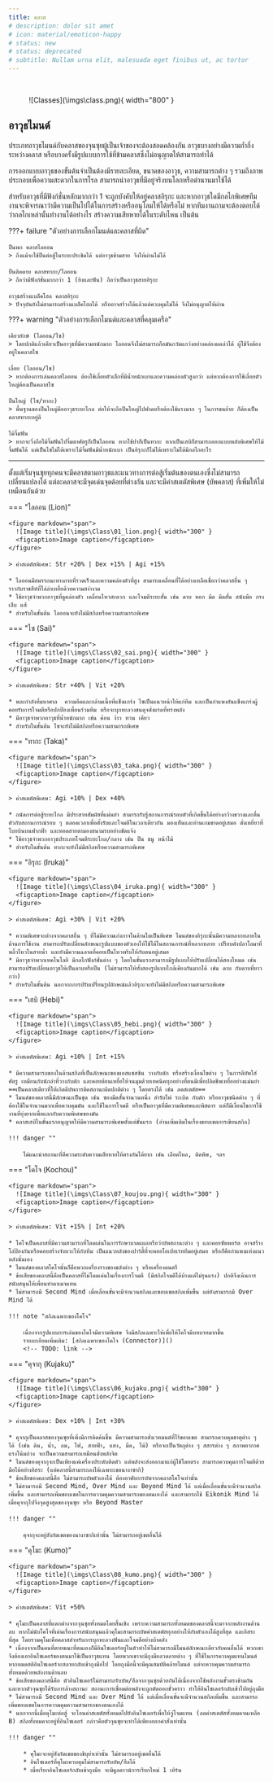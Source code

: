 ```yaml
---
title: คลาส
# description: dolor sit amet
# icon: material/emoticon-happy
# status: new
# status: deprecated
# subtitle: Nullam urna elit, malesuada eget finibus ut, ac tortor
---
```


<p>&nbsp;&nbsp;&nbsp;&nbsp;&nbsp;&nbsp;&nbsp;&nbsp;&nbsp;&nbsp;&nbsp;&nbsp; </p>

<figure markdown="span">
  ![Classes](\imgs\class.png){ width="800" }
</figure>

## อาวุธไมนด์

ประเภทอาวุธไมนด์กับคลาสของจุนซุยผู้เป็นเจ้าของจะต้องสอดคล้องกัน อาวุธบางอย่างมีความก้ำกึ่งระหว่างคลาส หรือบางครั้งมีรูปแบบการใช้ที่ข้ามคลาสซึ่งไม่อนุญาตให้สามารถทำได้

การออกแบบอาวุธของขั้นต้นจำเป็นต้องมีรายละเอียด, ขนาดของอาวุธ, ความสามารถต่าง ๆ รวมถึงภาพประกอบเพื่อความสะดวกในการโรล สามารถนำอาวุธที่มีอยู่จริงบนโลกหรือตำนานมาใช้ได้

สำหรับอาวุธที่มีฟังก์ชั่นหลักมากกว่า 1 จะถูกบังคับให้อยู่คลาสอิรุกะ และหากอาวุธใดมีกลไกพิเศษทีมงานจะพิจารณาว่ามีความเป็นไปได้ในการสร้างหรืออนุโลมให้ได้หรือไม่ หากทีมงานถามจะต้องตอบได้ว่ากลไกเหล่านั้นทำงานได้อย่างไร สร้างความเสียหายได้ในระดับไหน เป็นต้น

???+ failure "ตัวอย่างการเลือกไมนด์และคลาสที่ผิด"

    ปืนพก คลาสไลออน
    > ถึงแม้จะใช้ปืนต่อสู้ในระยะประชิดได้ แต่อาวุธข้ามสาย จึงให้ผ่านไม่ได้

    ปืนติดดาบ คลาสทากะ/ไลออน
    > ถือว่ามีฟังก์ชั่นมากกว่า 1 (ยิงและฟัน) ถือว่าเป็นอาวุธสายอิรุกะ

    อาวุธสร้างแบล็คโฮล คลาสอิรุกะ
    > ปัจจุบันยังไม่สามารถสร้างแบล็คโฮลได้ หรืออาจสร้างได้แล้วแต่ควบคุมไม่ได้ จึงไม่อนุญาตให้ผ่าน



???+ warning "ตัวอย่างการเลือกไมนด์และคลาสที่คลุมเครือ"

    เคียวยักษ์ (ไลออน/ไซ)
    > โดยปกติแล้วเคียวเป็นอาวุธที่มีความหนักมาก ไลออนจึงไม่สามารถถือมันกวัดแกว่งอย่างคล่องแคล่วได้ ผู้ใช้จึงต้องอยู่ในคลาสไซ

    เลื่อย (ไลออน/ไซ)
    > หากต้องการเล่นคลาสไลออน ต้องใช้เลื่อยตัวเล็กที่มีน้ำหนักเบาและความคล่องตัวสูงกว่า แต่หากต้องการใช้เลื่อยตัวใหญ่ต้องเป็นคลาสไซ

    ปืนใหญ่ (ไซ/ทากะ)
    > พื้นฐานของปืนใหญ่คืออาวุธระยะไกล ต่อให้จะถือปืนใหญ่ไปฟาดหรือต้องใช้แรงมาก ๆ ในการขนย้าย ก็ต้องเป็นคลาสทากะอยู่ดี

    ไม้จิ้มฟัน
    > หากจะวิ่งถือไม้จิ้มฟันไปจิ้มตาศัตรูก็เป็นไลออน หากใช้ปาก็เป็นทากะ หากเป็นเฮบิก็สามารถออกแบบพลังพิเศษให้ไม้จิ้มฟันได้ แต่เป็นไซไม่ได้เพราะไม้จิ้มฟันมีน้ำหนักเบา เป็นอิรุกะก็ไม่ได้เพราะไม่ได้มีกลไกอะไร

---

ตั้งแต่เริ่มจุนซุยทุกคนจะมีคลาสตามอาวุธและแนวทางการต่อสู้เริ่มต้นของตนเองซึ่งไม่สามารถเปลี่ยนแปลงได้ แต่ละคลาสจะมีจุดเด่นจุดด้อยที่ต่างกัน และจะมีค่าสเตตัสพิเศษ (บัพคลาส) ที่เพิ่มให้ไม่เหมือนกันด้วย

=== "ไลออน (Lion)"

    <figure markdown="span">
      ![Image title](\imgs\Class\01_lion.png){ width="300" }
      <figcaption>Image caption</figcaption>
    </figure>

    > ค่าสเตตัสพิเศษ: Str +20% | Dex +15% | Agi +15%

    * ไลออนมีสมรรถนะทางกายที่รวดเร็วและความคล่องตัวที่สูง สามารถเคลื่อนที่ได้อย่างเหลือเชื่อกว่าคลาสอื่น ๆ ราวกับราชสีห์ที่ไล่ล่าเหยื่อด้วยความสง่างาม
    * ใช้อาวุธจำพวกอาวุธที่ดูคล่องตัว เคลื่อนไหวสะดวก และโจมตีระยะสั้น เช่น ดาบ หอก มีด มีดสั้น สนับมือ กรงเล็บ แส้
    * สำหรับในขั้นต้น ไลออนจะยังไม่มีสกิลหรือความสามารถพิเศษ

=== "ไซ (Sai)"

    <figure markdown="span">
      ![Image title](\imgs\Class\02_sai.png){ width="300" }
      <figcaption>Image caption</figcaption>
    </figure>

    > ค่าสเตตัสพิเศษ: Str +40% | Vit +20%

    * พละกำลังที่มหาศาล  ความอึดและกล้ามเนื้อที่แข็งแกร่ง ไซเป็นแนวหน้าให้แก่ทีม และเป็นกำแพงอันแข็งแกร่งผู้คอยรับการโจมตีหรือปกป้องเพื่อนร่วมทีม หรือจะบุกทะลวงชนดุจดั่งแรดที่ทรงพลัง
    * มีอาวุธจำพวกอาวุธที่น้ำหนักมาก เช่น ค้อน ง้าว ทวน เคียว
    * สำหรับในขั้นต้น ไซจะยังไม่มีสกิลหรือความสามารถพิเศษ

=== "ทากะ (Taka)"

    <figure markdown="span">
      ![Image title](\imgs\Class\03_taka.png){ width="300" }
      <figcaption>Image caption</figcaption>
    </figure>

    > ค่าสเตตัสพิเศษ: Agi +10% | Dex +40%

    * ถนัดการต่อสู้ระยะไกล มีประสาทสัมผัสที่แม่นยำ สามารถรับรู้สถานการณ์รอบตัวที่เกิดขึ้นได้อย่างกว้างขวางและตื่นตัวกับสถานการณ์รอบ ๆ ตลอดเวลาเพื่อตั้งรับและโจมตีในเวลาเดียวกัน มองเห็นและอ่านเกมขาดอยู่เสมอ ดั่งเหยี่ยวที่โบยบินบนฟากฟ้า และทอดสายตามองสนามรบอย่างชัดแจ้ง
    * ใช้อาวุธจำพวกอาวุธประเภทโจมตีระยะไกล/กลาง เช่น ปืน ธนู หน้าไม้
    * สำหรับในขั้นต้น ทากะจะยังไม่มีสกิลหรือความสามารถพิเศษ

=== "อิรุกะ (Iruka)"

    <figure markdown="span">
      ![Image title](\imgs\Class\04_iruka.png){ width="300" }
      <figcaption>Image caption</figcaption>
    </figure>

    > ค่าสเตตัสพิเศษ: Agi +30% | Vit +20%

    * ความพิเศษจะต่างจากคลาสอื่น ๆ ที่ไม่มีความเก่งกาจในด้านใดเป็นพิเศษ ไมนด์ของอิรุกะนั้นมีความหลากหลายในด้านการใช้งาน สามารถปรับเปลี่ยนลักษณะรูปแบบของตัวเองให้ใช้ได้ในสถานการณ์ที่หลากหลาย เปรียบดั่งปลาโลมาที่พลิ้วไหวในสายน้ำ และยังมีความฉลาดที่คอยเป็นไหวพริบให้กับตนอยู่เสมอ
    * มีอาวุธจำพวกเทคโนโลยี มีกลไกฟังก์ชั่นต่าง ๆ โดยในขั้นแรกสามารถมีรูปแบบให้ปรับเปลี่ยนได้สองโหมด เช่น สามารถปรับเปลี่ยนอาวุธให้เป็นดาบหรือปืน (ไม่สามารถให้ทั้งสองรูปแบบใกล้เคียงกันมากได้ เช่น ดาบ กับดาบที่ยาวกว่า)
    * สำหรับในขั้นต้น นอกจากการปรับเปรี่ยนรูปลักษณ์แล้วอิรุกะจะยังไม่มีสกิลหรือความสามารถพิเศษ

=== "เฮบิ (Hebi)"

    <figure markdown="span">
      ![Image title](\imgs\Class\05_hebi.png){ width="300" }
      <figcaption>Image caption</figcaption>
    </figure>

    > ค่าสเตตัสพิเศษ: Agi +10% | Int +15%

    * มีความสามารถของในด้านสกิลที่เป็นลักษณะของแอสแซสซิน วางกับดัก หรือสร้างเงื่อนไขต่าง ๆ ในการดีบัพใส่ศัตรู เหมือนกับนักล่าที่วางกับดัก และคอยต้อนเหยื่อให้จนมุมด้วยเทคนิคทุกอย่างที่ตนมีเพื่อปลิดชีพเหยื่ออย่างแม่นยำ ==เป็นคลาสเดียวที่ให้เกิดดีบัพการติดสถานะผิดปกติต่าง ๆ โดยตรงได้ เช่น ลดสเตตัส==
    * ไมนด์ของคลาสนี้มีลักษณะเป็นชุด เช่น ซองมีดสั้นจำนวนหนึ่ง สำรับไพ่ ระเบิด กับดัก หรืออาวุธชนิดต่าง ๆ ที่ต้องใช้ในจำนวนมากเพื่อควบคุมมัน และใช้ในการโจมตี หรือเป็นอาวุธที่มีความพิเศษและพิสดาร แต่ก็มีเงื่อนไขการใช้งานที่ยุ่งยากเพื่อแลกกับความพิเศษของมัน
    * คลาสเฮบิในขั้นแรกอนุญาตให้มีความสามารถพิเศษตั้งแต่ขั้นแรก (อ่านเพิ่มเติมในเรื่องขอบเขตการเขียนสกิล)

    !!! danger ""

        ไม่แนะนำสถานะที่ตีความระดับความเสียหายให้ตรงกันได้ยาก เช่น เลือดไหล, ติดพิษ, ฯลฯ

=== "โคโจ (Kochou)"

    <figure markdown="span">
      ![Image title](\imgs\Class\07_koujou.png){ width="300" }
      <figcaption>Image caption</figcaption>
    </figure>

    > ค่าสเตตัสพิเศษ: Vit +15% | Int +20%

    * โคโจเป็นคลาสที่มีความสามารถที่โดดเด่นในการรักษาบาดแผลหรือว่าบัพสถานะต่าง ๆ และคอยซัพพอร์ต อาจสร้างโล่ป้องกันหรือคอยสร้างจังหวะให้กับทีม เป็นแนวหลังของปาร์ตี้ที่จะคอยโอเปอเรททีมอยู่เสมอ หรือก็คือกำแพงแห่งแนวหลังนั้นเอง
    * ไมนด์ของคลาสโคโจนั้นก็คือพวกเครื่องรางของขลังต่าง ๆ หรือเครื่องดนตรี
    * ข้อเสียของคลาสนี้คือเป็นคลาสที่ไม่โดดเด่นในเรื่องการโจมตี (มีสกิลโจมตีได้บ้างแต่ไม่รุนแรง) ปกติจึงเน้นการสนับสนุนให้เพื่อนทำดาเมจแทน
    * ไม่สามารถมี Second Mind เมื่อเลื่อนขั้นจะมีจำนวนสกิลและขอบเขตสกิลเพิ่มขึ้น แต่ยังสามารถมี Over Mind ได้

    !!! note "สกิลเฉพาะของโคโจ"

        เนื่องจากรูปแบบการเล่นของโคโจมีความพิเศษ จึงมีสกิลเฉพาะให้เพื่อให้โคโจมีบทบาทมากขึ้น
        รายละเอียดเพิ่มเติม: [สกิลเฉพาะของโคโจ (Connector)]()
        <!-- TODO: link -->

=== "คุจากุ (Kujaku)"

    <figure markdown="span">
      ![Image title](\imgs\Class\06_kujaku.png){ width="300" }
      <figcaption>Image caption</figcaption>
    </figure>

    > ค่าสเตตัสพิเศษ: Dex +10% | Int +30%

    * คุจากุเป็นคลาสของจุนซุยที่เพิ่งมีการคิดค้นขึ้น มีความสามารถดั่งเวทมนต์ที่ไร้ขอบเขต สามารถควบคุมธาตุต่าง ๆ ได้ (เช่น ดิน, น้ำ, ลม, ไฟ, สายฟ้า, แสง, มืด, ไม้) หรือจะเป็นวัตถุต่าง ๆ สสารต่าง ๆ สภาพอากาศ แรงโน้มถ่วง จะเป็นความสามารถเหมือนดั่งพลังจิต
    * ไมนด์ของคุจากุจะเป็นเพียงแค่เครื่องประดับติดตัว แต่พลังจะส่งออกมาแก่ผู้ใช้โดยตรง สามารถควบคุมการโจมตีด้วยมือได้อย่างอิสระ (แต่คลาสนี้สามารถลงได้เฉพาะเขตนางาซากิ)
    * ข้อเสียของคลาสนี้คือ ไม่สามารถบัพตัวเองได้ ต้องอาศัยการบัพจากคลาสโคโจเท่านั้น
    * ไม่สามารถมี Second Mind, Over Mind และ Beyond Mind ได้ แต่เมื่อเลื่อนขั้นจะมีจำนวนสกิลเพิ่มขึ้น และสามารถเพิ่มขอบเขตในการความคุมความสามารถของตนเองได้ และสามารถใช้ Eikonik Mind ได้เมื่อคุจากุไปจึงจุดสูงสุดของจุนซุย หรือ Beyond Master

    !!! danger ""

        คุจากุจะอยู่สังกัดเขตของนางาซากิเท่านั้น ไม่สามารถอยู่เขตอื่นได้

=== "คุโมะ (Kumo)"

    <figure markdown="span">
      ![Image title](\imgs\Class\08_kumo.png){ width="300" }
      <figcaption>Image caption</figcaption>
    </figure>

    > ค่าสเตตัสพิเศษ: Vit +50%

    * คุโมะเป็นคลาสที่แตกต่างจากจุนซุยทั้งหมดโดยสิ้นเชิง เพราะความสามารถทั้งหมดของคลาสนี้จะมาจากพลังงานด้านลบ หากไม่นับโคโจที่เด่นเรื่องการสนับสนุนแล้วคุโมะสามารถบัพค่าสเตตัสทุกอย่างให้กับตัวเองได้สูงที่สุด และอิสระที่สุด โดยรวมคุโมะคือคลาสสำหรับการบุกทะลวงฟันและโจมตีอย่างบ้าคลั่ง
    * เนื่องจากเป็นคนที่ตายขณะที่ตนเองก็มีอินไซเดอร์อยู่ในตัวทำให้ไม่สามารถมีไมนด์ลักษณะเดียวกับคนอื่นได้ พวกเขาจึงต้องเอาอินไซเดอร์ของตนมาใช้เป็นอาวุธแทน โดยพวกเขาจะมีถุงมือลวดลายต่าง ๆ ที่ใช้ในการควบคุมแทนไมนด์ หากหมดสติอินไซเดอร์จะสลายกลับเข้าถุงมือไป โดยถุงมือนี้จะมีคุณสมบัติคล้ายไมนด์ แต่จะควบคุมความสามารถทั้งหมดด้วยพลังงานด้านลบ
    * ข้อเสียของคลาสนี้คือ ตัวอินไซเดอร์ไม่สามารถรับบัพ/ฮีลจากจุนซุยด้วยกันได้เนื่องจากใช้พลังงานขั้วตรงข้ามกัน และหากตัวจุนซุยได้รับการล้างสถานะ สถานะการเชื่อมต่อพลังจะถูกตัดออกชั่วคราว ทำให้อินไซเดอร์กลับเข้าไปอยู่ถุงมือ
    * ไม่สามารถมี Second Mind และ Over Mind ได้ แต่เมื่อเลื่อนขั้นจะมีจำนวนสกิลเพิ่มขึ้น และสามารถเพิ่มขอบเขตในการความคุมความสามารถของตนเองได้
    * นอกจากนี้เมื่อคุโมะต่อสู้ จะโอนค่าสเตตัสทั้งหมดไปยังอินไซเดอร์เพื่อให้จู่โจมแทน (ลดค่าสเตตัสทั้งหมดจนเหลือ B) สกิลทั้งหมดจะอยู่ที่อินไซเดอร์ กล่าวคือตัวจุนซุยจะทำได้เพียงออกคำสั่งเท่านั้น

    !!! danger ""

        * คุโมะจะอยู่สังกัดเขตของชิบุย่าเท่านั้น ไม่สามารถอยู่เขตอื่นได้
        * อินไซเดอร์ที่คุโมะควบคุมไม่สามารถรับบัพ/ฮีลได้
        * เมื่อเรียกอินไซเดอร์กลับเข้าถุงมือ จะมีคูลดาวน์การเรียกใหม่ 1 เทิร์น